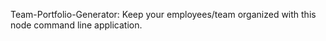 Team-Portfolio-Generator:
Keep your employees/team organized with this node command line application. 
